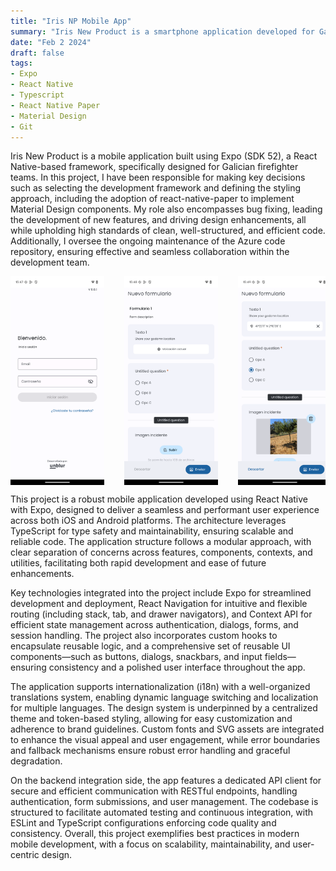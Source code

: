 ```yaml
---
title: "Iris NP Mobile App"
summary: "Iris New Product is a smartphone application developed for Galician Fire Fighters, designed to report incidents."
date: "Feb 2 2024"
draft: false
tags:
- Expo
- React Native
- Typescript
- React Native Paper
- Material Design
- Git
---
```


Iris New Product is a mobile application built using Expo (SDK 52), a React Native-based framework, specifically designed for Galician firefighter teams. In this project, I have been responsible for making key decisions such as selecting the development framework and defining the styling approach, including the adoption of react-native-paper to implement Material Design components. My role also encompasses bug fixing, leading the development of new features, and driving design enhancements, all while upholding high standards of clean, well-structured, and efficient code. Additionally, I oversee the ongoing maintenance of the Azure code repository, ensuring effective and seamless collaboration within the development team.

<div style="display: flex; gap: 32px; justify-content: center">
    <div style="display: flex; overflow-x: auto; width: 524px; gap: 32px;">
        <img src="/src/content/projects/project-2/np-login.png" alt="NP 1" width="150"/>
        <img src="/src/content/projects/project-2/np-form1.png" alt="NP 2" width="150"/>
        <img src="/src/content/projects/project-2/np-form2.png" alt="NP 3" width="150"/>
        <img src="/src/content/projects/project-2/np-form3.png" alt="NP 4" width="150"/>
        <img src="/src/content/projects/project-2/np-form5.png" alt="NP 5" width="150"/>
    </div>
</div>

This project is a robust mobile application developed using React Native with Expo, designed to deliver a seamless and performant user experience across both iOS and Android platforms. The architecture leverages TypeScript for type safety and maintainability, ensuring scalable and reliable code. The application structure follows a modular approach, with clear separation of concerns across features, components, contexts, and utilities, facilitating both rapid development and ease of future enhancements.

Key technologies integrated into the project include Expo for streamlined development and deployment, React Navigation for intuitive and flexible routing (including stack, tab, and drawer navigators), and Context API for efficient state management across authentication, dialogs, forms, and session handling. The project also incorporates custom hooks to encapsulate reusable logic, and a comprehensive set of reusable UI components—such as buttons, dialogs, snackbars, and input fields—ensuring consistency and a polished user interface throughout the app.

The application supports internationalization (i18n) with a well-organized translations system, enabling dynamic language switching and localization for multiple languages. The design system is underpinned by a centralized theme and token-based styling, allowing for easy customization and adherence to brand guidelines. Custom fonts and SVG assets are integrated to enhance the visual appeal and user engagement, while error boundaries and fallback mechanisms ensure robust error handling and graceful degradation.

On the backend integration side, the app features a dedicated API client for secure and efficient communication with RESTful endpoints, handling authentication, form submissions, and user management. The codebase is structured to facilitate automated testing and continuous integration, with ESLint and TypeScript configurations enforcing code quality and consistency. Overall, this project exemplifies best practices in modern mobile development, with a focus on scalability, maintainability, and user-centric design.